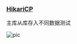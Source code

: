 ﻿
### [HikariCP](https://github.com/brettwooldridge/HikariCP)

主库从库存入不同数据测试


![pic](http://ojtd6k176.bkt.clouddn.com/11.11-master-salve.png)



